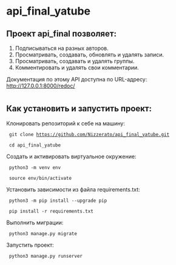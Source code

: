 # api_final_yatube
## Проект api_final позволяет:
   1. Подписываться на разных авторов.
   2. Просматривать, создавать, обновлять и удалять записи.
   3. Просматривать, создавать и удалять группы.
   4. Комментировать и удалять свои комментарии.

Документация по этому API доступна по URL-адресу: http://127.0.0.1:8000/redoc/
#
## Как установить и запустить проект:
Клонировать репозиторий к себе на машину:

<code> git clone https://github.com/Nizzerato/api_final_yatube.git </code>

<code> cd api_final_yatube </code>

Создать и активировать виртуальное окружение:

<code> python3 -m venv env </code>

<code> source env/bin/activate </code>

Установить зависимости из файла requirements.txt:

<code> python3 -m pip install --upgrade pip </code>

<code> pip install -r requirements.txt </code>

Выполнить миграции:

<code> python3 manage.py migrate </code>

Запустить проект:

<code> python3 manage.py runserver </code>
